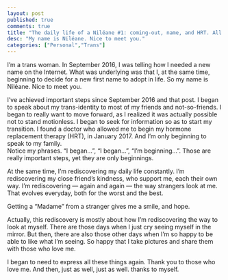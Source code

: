 ```yaml
---
layout: post
published: true
comments: true
title: "The daily life of a Niléane #1: coming-out, name, and HRT. All sorts of beginnings."
desc: "My name is Niléane. Nice to meet you."
categories: ["Personal","Trans"]
---
```

I’m a trans woman. In September 2016, I was telling how I needed a new name on the Internet. What was underlying was that I, at the same time, beginning to decide for a new first name to adopt in life. So my name is Niléane. Nice to meet you.

I’ve achieved important steps since September 2016 and that post. I began to speak about my trans-identity to most of my friends and not-so-friends. I began to really want to move forward, as I realized it was actually possible not to stand motionless. I began to seek for information so as to start my transition. I found a doctor who allowed me to begin my hormone replacement therapy (HRT), in January 2017. And I’m only beginning to speak to my family.  
Notice my phrases. “I began…”, “I began…”, “I’m beginning…”. Those are really important steps, yet they are only beginnings.

At the same time, I’m rediscovering my daily life constantly. I’m rediscovering my close friend’s kindness, who support me, each their own way. I’m rediscovering — again and again — the way strangers look at me. That evolves everyday, both for the worst and the best.

Getting a “Madame” from a stranger gives me a smile, and hope.

Actually, this rediscovery is mostly about how I’m rediscovering the way to look at myself. There are those days when I just cry seeing myself in the mirror. But then, there are also those other days when I’m so happy to be able to like what I’m seeing. So happy that I take pictures and share them with those who love me.

I began to need to express all these things again. Thank you to those who love me. And then, just as well, just as well. thanks to myself.
